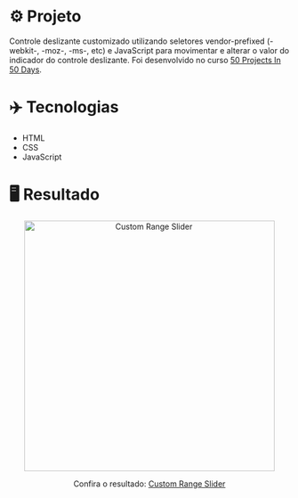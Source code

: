 # ⚙️ Projeto

Controle deslizante customizado utilizando seletores vendor-prefixed (-webkit-, -moz-, -ms-, etc) e JavaScript para movimentar e alterar o valor do indicador do controle deslizante. Foi desenvolvido no curso <a href="https://www.udemy.com/share/103Pv2AEcYdFxQQXUH">50 Projects In 50 Days</a>.

# ✈️ Tecnologias

- HTML
- CSS
- JavaScript

# 🖥️ Resultado

<div align="center">
  <img alt="Custom Range Slider" src="https://i.imgur.com/Pw1n64J.png" width="450px">
  <p>Confira o resultado: <a href="https://custom-range-slider-ruuuff.netlify.app">Custom Range Slider</a></p>
</div>
